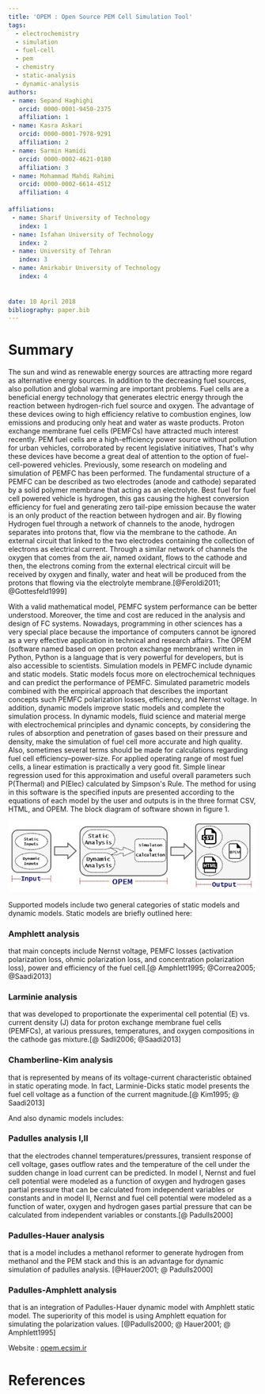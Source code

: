 ```yaml
---
title: 'OPEM : Open Source PEM Cell Simulation Tool'
tags:
  - electrochemistry
  - simulation
  - fuel-cell
  - pem
  - chemistry
  - static-analysis
  - dynamic-analysis
authors:
 - name: Sepand Haghighi
   orcid: 0000-0001-9450-2375
   affiliation: 1
 - name: Kasra Askari
   orcid: 0000-0001-7978-9291
   affiliation: 2
 - name: Sarmin Hamidi
   orcid: 0000-0002-4621-0180
   affiliation: 3
 - name: Mohammad Mahdi Rahimi
   orcid: 0000-0002-6614-4512
   affiliation: 4

affiliations:
 - name: Sharif University of Technology
   index: 1
 - name: Isfahan University of Technology
   index: 2
 - name: University of Tehran
   index: 3
 - name: Amirkabir University of Technology
   index: 4


date: 10 April 2018
bibliography: paper.bib
---
```

						

# Summary
The sun and wind as renewable energy sources‏ are attracting more regard as alternative energy sources. In addition to the decreasing fuel sources, also pollution and global warming‏ are important problems. Fuel cells are a beneficial energy technology that generates electric energy through the reaction between hydrogen-rich fuel source and oxygen. The advantage of these devices owing to high efficiency relative to combustion engines, low emissions and producing only heat and water as waste products. Proton exchange membrane fuel cells (PEMFCs) have attracted much interest recently. PEM fuel cells are a high-efficiency power source without pollution for urban vehicles, corroborated by recent legislative initiatives, That's why these devices have become a great deal of attention to the option of fuel-cell-powered vehicles. Previously, some research on modeling and simulation of PEMFC has been performed. The fundamental structure of a PEMFC can be described as two electrodes (anode and cathode) separated by a solid polymer membrane that acting as an electrolyte. Best fuel for fuel cell powered vehicle is hydrogen, this gas causing the highest conversion efficiency for fuel and generating zero tail-pipe emission because the water is an only product of the reaction between hydrogen and air. By flowing Hydrogen fuel through a network of channels to the anode, hydrogen separates into protons that, flow via the membrane to the cathode. An external circuit that linked to the two electrodes containing the collection of electrons as electrical current. Through a similar network of channels the oxygen that comes from the air, named oxidant, flows to the cathode and then, the electrons coming from the external electrical circuit will be received by oxygen and finally, water and heat will be produced from the protons that flowing via the electrolyte membrane.[@Feroldi2011; @Gottesfeld1999]

With a valid mathematical model, PEMFC system performance can be better understood. Moreover, the time and cost are reduced in the analysis and design of FC systems. Nowadays, programming in other sciences has a very special place because the importance of computers cannot be ignored as a very effective application in technical and research affairs. The OPEM (software named based on open proton exchange membrane) written in Python, Python is a language that is very powerful for developers, but is also accessible to scientists. Simulation models in PEMFC include dynamic and static models. Static models focus more on electrochemical techniques and can predict the performance of PEMFC. Simulated parametric models combined with the empirical approach that describes the important concepts such PEMFC polarization losses, efficiency, and Nernst voltage. In addition, dynamic models improve static models and complete the simulation process. In dynamic models, fluid science and material merge with electrochemical principles and dynamic concepts, by considering the rules of absorption and penetration of gases based on their pressure and density, make the simulation of fuel cell more accurate and high quality. Also, sometimes several terms should be made for calculations regarding fuel cell efficiency–power-size. For applied operating range of most fuel cells, a linear estimation is practically a very good fit. Simple linear regression used for this approximation and useful overall parameters such P(Thermal) and P(Elec) calculated by Simpson's Rule. The method for using in this software is the specified inputs are presented according to the equations of each model by the user and outputs is in the three format CSV, HTML, and OPEM. The block diagram of software shown in figure 1.

![Block diagram of software](../otherfile/OPEM_BLOCK_DIAGRAM.jpg) 


Supported models include two general categories of static models and dynamic models. Static models are briefly outlined here:
### Amphlett analysis
that main concepts include Nernst voltage, PEMFC losses (activation polarization loss, ohmic polarization loss, and concentration polarization loss), power and efficiency of the fuel cell.[@ Amphlett1995; @Correa2005; @Saadi2013]

### Larminie analysis
that was developed to proportionate the experimental cell potential (E) vs. current density (J) data for proton exchange membrane fuel cells (PEMFCs), at various pressures, temperatures, and oxygen compositions in the cathode gas mixture.[@ Sadli2006; @Saadi2013]

### Chamberline-Kim analysis

that is represented by means of its voltage-current characteristic obtained in static operating mode. In fact, Larminie-Dicks static model presents the fuel cell voltage as a function of the current magnitude.[@ Kim1995; @ Saadi2013]

And also dynamic models includes:
### Padulles analysis I,II

that the electrodes channel temperatures/pressures, transient response of cell voltage, gases outflow rates and the temperature of the cell under the sudden change in load current can be predicted. In model I, Nernst and fuel cell potential were modeled as a function of oxygen and hydrogen gases partial pressure that can be calculated from independent variables or constants and in model II, Nernst and fuel cell potential were modeled as a function of water, oxygen and hydrogen gases partial pressure that can be calculated from independent variables or constants.[@ Padulls2000]

### Padulles-Hauer analysis

that is a model includes a methanol reformer to generate hydrogen from methanol and the PEM stack and this is an advantage for dynamic simulation of padulles analysis. [@Hauer2001; @ Padulls2000]

### Padulles-Amphlett analysis

that is an integration of Padulles-Hauer dynamic model with Amphlett static model. The superiority of this model is using Amphlett equation for simulating the polarization values. [@Padulls2000; @ Hauer2001; @ Amphlett1995]

 

Website : [opem.ecsim.ir](http://opem.ecsim.ir)


# References
